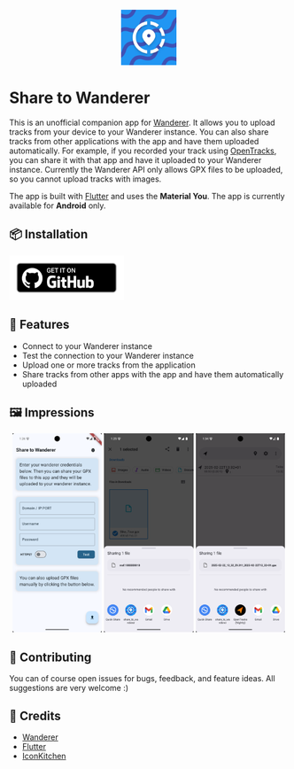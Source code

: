 <p align="center">
    <img src="./images/app_icon.png" alt="App Icon" width="100" />
</p>

# Share to Wanderer

This is an unofficial companion app for [Wanderer](https://github.com/Flomp/wanderer). It allows you to upload tracks from your device to your Wanderer instance. You can also share tracks from other applications with the app and have them uploaded automatically. For example, if you recorded your track using [OpenTracks](https://github.com/OpenTracksApp/OpenTracks), you can share it with that app and have it uploaded to your Wanderer instance. Currently the Wanderer API only allows GPX files to be uploaded, so you cannot upload tracks with images.

The app is built with [Flutter](https://github.com/flutter/flutter) and uses the **Material You**. The app is currently available for **Android** only.

## 📦 Installation

[<img src="./images/badge_github.png" alt="Get it on GitHub" height="80">](https://github.com/doen1el/share-to-wanderer/releases)

## 💪 Features

- Connect to your Wanderer instance
- Test the connection to your Wanderer instance
- Upload one or more tracks from the application
- Share tracks from other apps with the app and have them automatically uploaded

## 🖼️ Impressions

<p align="center">
    <img src="./images/in_app_screenshot.png" alt="InApp" width="32%"/>
    <img src="./images/sharing_screenshot.png" alt="Share" width="32%" />
    <img src="./images/open_tracks_screenshot.png" alt="OpenTracks" width="32%" />
</p>

## 🚀 Contributing

You can of course open issues for bugs, feedback, and feature ideas. All suggestions are very welcome :)

## 📜 Credits

- [Wanderer](https://github.com/Flomp/wanderer)
- [Flutter](https://github.com/flutter/flutter)
- [IconKitchen](https://icon.kitchen)
